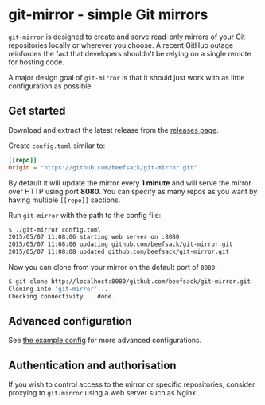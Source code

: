 # git-mirror - simple Git mirrors

`git-mirror` is designed to create and serve read-only mirrors of your Git repositories locally or wherever you choose. A recent GitHub outage reinforces the fact that developers shouldn't be relying on a single remote for hosting code.

A major design goal of `git-mirror` is that it should just work with as little configuration as possible.

## Get started

Download and extract the latest release from the [releases page](https://github.com/beefsack/git-mirror/releases).

Create `config.toml` similar to:

```toml
[[repo]]
Origin = "https://github.com/beefsack/git-mirror.git"
```

By default it will update the mirror every **1 minute** and will serve the mirror over HTTP using port **8080**. You can specify as many repos as you want by having multiple `[[repo]]` sections.

Run `git-mirror` with the path to the config file:

```bash
$ ./git-mirror config.toml
2015/05/07 11:08:06 starting web server on :8080
2015/05/07 11:08:06 updating github.com/beefsack/git-mirror.git
2015/05/07 11:08:08 updated github.com/beefsack/git-mirror.git
```

Now you can clone from your mirror on the default port of `8080`:

```bash
$ git clone http://localhost:8080/github.com/beefsack/git-mirror.git
Cloning into 'git-mirror'...
Checking connectivity... done.
```

## Advanced configuration

See [the example config](example-config.toml) for more advanced configurations.

## Authentication and authorisation

If you wish to control access to the mirror or specific repositories, consider proxying to `git-mirror` using a web server such as Nginx.
